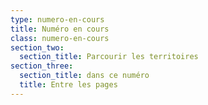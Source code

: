 ```yaml
---
type: numero-en-cours
title: Numéro en cours
class: numero-en-cours
section_two:
  section_title: Parcourir les territoires
section_three:
  section_title: dans ce numéro
  title: Entre les pages
---
```

